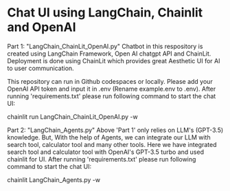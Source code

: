 # Chat UI using LangChain, Chainlit and OpenAI

Part 1: "LangChain_ChainLit_OpenAI.py"
Chatbot in this respository is created using LangChain Framework, Open AI chatgpt API and ChainLit. Deployment is done using ChainLit which provides great Aesthetic UI for AI to user communication.

This repository can run in Github codespaces or locally. Please add your OpenAI API token and input it in .env (Rename example.env to .env). After running 'requirements.txt' please run following command to start the chat UI:

chainlit run LangChain_ChainLit_OpenAI.py -w

Part 2: "LangChain_Agents.py"
Above 'Part 1' only relies on LLM's (GPT-3.5) knowledge. But, With the help of Agents, we can integrate our LLM with search tool, calculator tool and many other tools. Here we have integrated search tool and calculator tool with OpenAI's GPT-3.5 turbo and used chainlit for UI. After running 'requirements.txt' please run following command to start the chat UI:

chainlit LangChain_Agents.py -w

